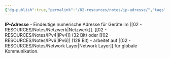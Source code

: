 ```yaml
---
{"dg-publish":true,"permalink":"/02-resources/notes/ip-adresse/","tags":["informatik/netzwerk/adressierung","informatik/netzwerk/internet/identifikation"],"noteIcon":"","updated":"2025-09-10T16:35:20.000+02:00"}
---
```


**IP-Adresse** - Eindeutige numerische Adresse für Geräte im [[02 - RESOURCES/Notes/Netzwerk\|Netzwerk]].
[[02 - RESOURCES/Notes/IPv4\|IPv4]] (32 Bit) oder [[02 - RESOURCES/Notes/IPv6\|IPv6]] (128 Bit) - arbeitet auf [[02 - RESOURCES/Notes/Network Layer\|Network Layer]] für globale Kommunikation.